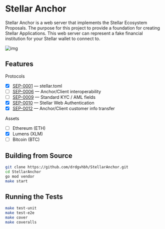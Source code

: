 # Stellar Anchor

Stellar Anchor is a web server that implements the Stellar Ecosystem Proposals. The purpose for this project to provide a foundation for creating Stellar Applications. This web server can represent a fake financial institution for your Stellar wallet to connect to.

![img](https://travis-ci.com/drdgvhbh/StellarAnchor.svg?branch=master)

## Features

Protocols

- [x] [SEP-0001](https://github.com/stellar/stellar-protocol/blob/master/ecosystem/sep-0001.md) — stellar.toml
- [ ] [SEP-0006](https://github.com/stellar/stellar-protocol/blob/master/ecosystem/sep-0006.md) — Anchor/Client interoperability
- [ ] [SEP-0009](https://github.com/stellar/stellar-protocol/blob/master/ecosystem/sep-0009.md) — Standard KYC / AML fields
- [x] [SEP-0010](https://github.com/stellar/stellar-protocol/blob/master/ecosystem/sep-0010.md) — Stellar Web Authentication
- [x] [SEP-0012](https://github.com/stellar/stellar-protocol/blob/master/ecosystem/sep-0012.md) — Anchor/Client customer info transfer

Assets

- [ ] Ethereum (ETH)
- [x] Lumens (XLM)
- [ ] Bitcoin (BTC)

## Building from Source

```sh
git clone https://github.com/drdgvhbh/StellarAnchor.git
cd StellarAnchor
go mod vendor
make start
```

## Running the Tests

```sh
make test-unit
make test-e2e
make cover
make coveralls
```

